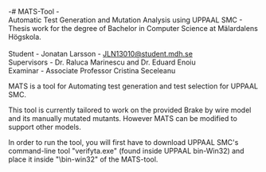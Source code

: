 -# MATS-Tool - </br>
Automatic Test Generation and Mutation Analysis using UPPAAL SMC - Thesis work for the degree of Bachelor in Computer Science at Mälardalens Högskola. </br></br>
Student - Jonatan Larsson - JLN13010@student.mdh.se</br>
Supervisors - Dr. Raluca Marinescu and Dr. Eduard Enoiu</br>
Examinar - Associate Professor Cristina Seceleanu</br>

MATS is a tool for Automating test generation and test selection for UPPAAL SMC.

This tool is currently tailored to work on the provided Brake by wire model and its manually mutated mutants. However MATS can be modified to support other models.

In order to run the tool, you will first have to download UPPAAL SMC's command-line tool "verifyta.exe" (found inside UPPAAL bin-Win32)
and place it inside "\bin-win32" of the MATS-tool.
